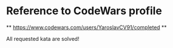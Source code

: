 # Reference to CodeWars profile

** https://www.codewars.com/users/YaroslavCV91/completed **

All requested kata are solved!